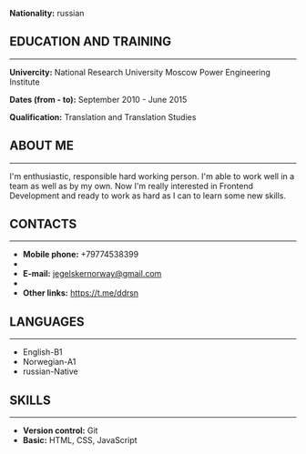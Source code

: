 **Nationality:**    russian

## EDUCATION AND TRAINING
___
**Univercity:** National Research University Moscow Power Engineering Institute

**Dates (from - to):**  September 2010 - June 2015

**Qualification:**  Translation and Translation Studies

## ABOUT ME
___
I'm enthusiastic, responsible hard working person. I'm able to work well in a team as well as by my own.
Now I'm really interested in Frontend Development and ready to work as hard as I can to learn some new skills.

## CONTACTS
___
* **Mobile phone:**   +79774538399
* 
* **E-mail:** jegelskernorway@gmail.com
* 
* **Other links:**    https://t.me/ddrsn

## LANGUAGES
___
* English-B1
* Norwegian-A1
* russian-Native

## SKILLS
___
* **Version control:** Git
* **Basic:** HTML, CSS, JavaScript

